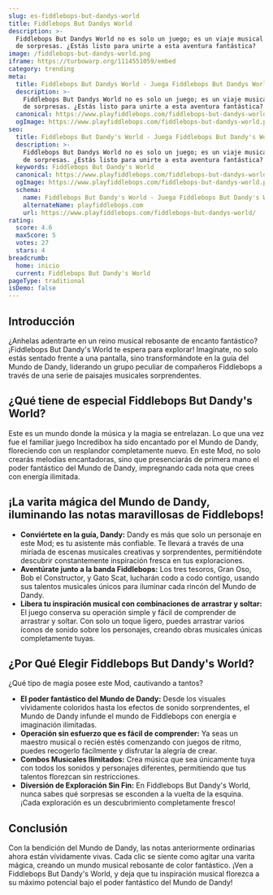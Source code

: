 ```yaml
---
slug: es-fiddlebops-but-dandys-world
title: Fiddlebops But Dandys World
description: >-
  Fiddlebops But Dandys World no es solo un juego; es un viaje musical lleno
  de sorpresas. ¿Estás listo para unirte a esta aventura fantástica?
image: /fiddlebops-but-dandys-world.png
iframe: https://turbowarp.org/1114551059/embed
category: trending
meta:
  title: Fiddlebops But Dandys World - Juega Fiddlebops But Dandys World Online
  description: >-
    Fiddlebops But Dandys World no es solo un juego; es un viaje musical lleno
    de sorpresas. ¿Estás listo para unirte a esta aventura fantástica?
  canonical: https://www.playfiddlebops.com/fiddlebops-but-dandys-world/
  ogImage: https://www.playfiddlebops.com/fiddlebops-but-dandys-world.png
seo:
  title: Fiddlebops But Dandy's World - Juega Fiddlebops But Dandy's World Online
  description: >-
    Fiddlebops But Dandys World no es solo un juego; es un viaje musical lleno
    de sorpresas. ¿Estás listo para unirte a esta aventura fantástica?
  keywords: Fiddlebops But Dandy's World
  canonical: https://www.playfiddlebops.com/fiddlebops-but-dandys-world/
  ogImage: https://www.playfiddlebops.com/fiddlebops-but-dandys-world.png
  schema:
    name: Fiddlebops But Dandy's World - Juega Fiddlebops But Dandy's World Online
    alternateName: playfiddlebops.com
    url: https://www.playfiddlebops.com/fiddlebops-but-dandys-world/
rating:
  score: 4.6
  maxScore: 5
  votes: 27
  stars: 4
breadcrumb:
  home: inicio
  current: Fiddlebops But Dandy's World
pageType: traditional
isDemo: false
---
```


## Introducción

¿Anhelas adentrarte en un reino musical rebosante de encanto fantástico? ¡Fiddlebops But Dandy's World te espera para explorar! Imagínate, no solo estás sentado frente a una pantalla, sino transformándote en la guía del Mundo de Dandy, liderando un grupo peculiar de compañeros Fiddlebops a través de una serie de paisajes musicales sorprendentes.

## ¿Qué tiene de especial Fiddlebops But Dandy's World?

Este es un mundo donde la música y la magia se entrelazan. Lo que una vez fue el familiar juego Incredibox ha sido encantado por el Mundo de Dandy, floreciendo con un resplandor completamente nuevo. En este Mod, no solo crearás melodías encantadoras, sino que presenciarás de primera mano el poder fantástico del Mundo de Dandy, impregnando cada nota que crees con energía ilimitada.

## ¡La varita mágica del Mundo de Dandy, iluminando las notas maravillosas de Fiddlebops!

- **Conviértete en la guía, Dandy:** Dandy es más que solo un personaje en este Mod; es tu asistente más confiable. Te llevará a través de una miríada de escenas musicales creativas y sorprendentes, permitiéndote descubrir constantemente inspiración fresca en tus exploraciones.
- **Aventúrate junto a la banda Fiddlebops:** Los tres tesoros, Gran Oso, Bob el Constructor, y Gato Scat, lucharán codo a codo contigo, usando sus talentos musicales únicos para iluminar cada rincón del Mundo de Dandy.
- **Libera tu inspiración musical con combinaciones de arrastrar y soltar:** El juego conserva su operación simple y fácil de comprender de arrastrar y soltar. Con solo un toque ligero, puedes arrastrar varios íconos de sonido sobre los personajes, creando obras musicales únicas completamente tuyas.

## ¿Por Qué Elegir Fiddlebops But Dandy's World?

¿Qué tipo de magia posee este Mod, cautivando a tantos?

- **El poder fantástico del Mundo de Dandy:** Desde los visuales vívidamente coloridos hasta los efectos de sonido sorprendentes, el Mundo de Dandy infunde el mundo de Fiddlebops con energía e imaginación ilimitadas.
- **Operación sin esfuerzo que es fácil de comprender:** Ya seas un maestro musical o recién estés comenzando con juegos de ritmo, puedes recogerlo fácilmente y disfrutar la alegría de crear.
- **Combos Musicales Ilimitados:** Crea música que sea únicamente tuya con todos los sonidos y personajes diferentes, permitiendo que tus talentos florezcan sin restricciones.
- **Diversión de Exploración Sin Fin:** En Fiddlebops But Dandy's World, nunca sabes qué sorpresas se esconden a la vuelta de la esquina. ¡Cada exploración es un descubrimiento completamente fresco!

## Conclusión

Con la bendición del Mundo de Dandy, las notas anteriormente ordinarias ahora están vívidamente vivas. Cada clic se siente como agitar una varita mágica, creando un mundo musical rebosante de color fantástico. ¡Ven a Fiddlebops But Dandy's World, y deja que tu inspiración musical florezca a su máximo potencial bajo el poder fantástico del Mundo de Dandy!